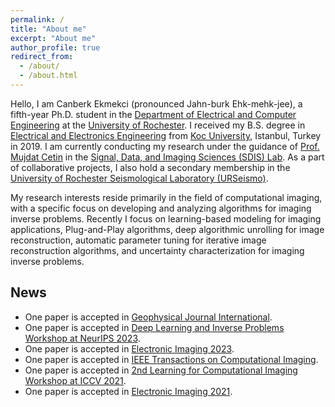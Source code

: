 ```yaml
---
permalink: /
title: "About me"
excerpt: "About me"
author_profile: true
redirect_from:
  - /about/
  - /about.html
---
```


Hello, I am Canberk Ekmekci (pronounced Jahn-burk Ehk-mehk-jee), a fifth-year Ph.D. student in the [Department of Electrical and Computer Engineering](https://www.hajim.rochester.edu/ece/) at the [University of Rochester](https://www.rochester.edu/). I received my B.S. degree in [Electrical and Electronics Engineering](https://ee.ku.edu.tr/) from [Koc University](https://www.ku.edu.tr/), Istanbul, Turkey in 2019. I am currently conducting my research under the guidance of [Prof. Mujdat Cetin](https://scholar.google.com.tr/citations?user=nq7tuDkAAAAJ&hl=en) in the [Signal, Data, and Imaging Sciences (SDIS) Lab](https://labsites.rochester.edu/sdis/people/). As a part of collaborative projects, I also hold a secondary membership in the [University of Rochester Seismological Laboratory (URSeismo)](http://www.sas.rochester.edu/ees/urseismo/current-members/).

My research interests reside primarily in the field of computational imaging, with a specific focus on developing and analyzing algorithms for imaging inverse problems. Recently I focus on learning-based modeling for imaging applications, Plug-and-Play algorithms, deep algorithmic unrolling for image reconstruction, automatic parameter tuning for iterative image reconstruction algorithms, and uncertainty characterization for imaging inverse problems.

News
---
* One paper is accepted in [Geophysical Journal International](https://academic.oup.com/gji).
* One paper is accepted in [Deep Learning and Inverse Problems Workshop at NeurIPS 2023](https://deep-inverse.org/index.html).
* One paper is accepted in [Electronic Imaging 2023](https://www.imaging.org/site/IST/IST/Conferences/EI/EI2023/Conference/C_COIMG.aspx).
* One paper is accepted in [IEEE Transactions on Computational Imaging](https://ieeexplore.ieee.org/xpl/RecentIssue.jsp?punumber=6745852).
* One paper is accepted in [2nd Learning for Computational Imaging Workshop at ICCV 2021](https://sites.google.com/view/lci-iccv2021).
* One paper is accepted in [Electronic Imaging 2021](http://www.imaging.org/site/IST/IST/Conferences/EI/EI_2021/Conference/C_COIMG.aspx).
